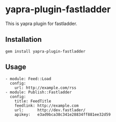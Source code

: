 # yapra-plugin-fastladder

This is yapra plugin for fastladder.

## Installation

    gem install yapra-plugin-fastladder

## Usage

    - module: Feed::Load
      config:
        url: http://example.com/rss
    - module: Publish::Fastladder
      config:
        title: FeedTitle
        feedlink: http://example.com
        url:      http://dev.fastlader/
        apikey:   e3ad9bca38c341e28834ff881ee32d59 


